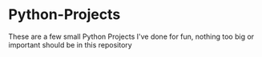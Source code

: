# Python-Projects

These are a few small Python Projects I've done for fun, nothing too big or important should be in this repository
